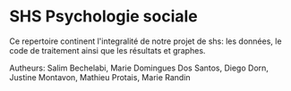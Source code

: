 # SHS Psychologie sociale

Ce repertoire continent l'integralité de notre projet de shs:
les données, le code de traitement ainsi que les résultats et graphes.

Autheurs:
Salim Bechelabi, Marie Domingues Dos Santos, Diego Dorn, Justine Montavon,
Mathieu Protais, Marie Randin

